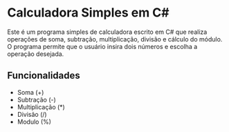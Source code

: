 # Calculadora Simples em C#

Este é um programa simples de calculadora escrito em C# que realiza operações de soma, subtração, multiplicação, divisão e cálculo do módulo. O programa permite que o usuário insira dois números e escolha a operação desejada.

## Funcionalidades

- Soma (+)
- Subtração (-)
- Multiplicação (*)
- Divisão (/)
- Modulo (%)
